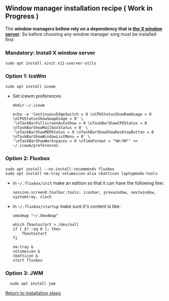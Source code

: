 ## Window manager installation recipe ( Work in Progress )
The <b>window managers bellow rely on a dependency that is <ins>the X window server</ins></b>. 
So before choosing any window manager xorg must be installed first

### Mandatory: Install X window server

    sudo apt install xinit x11-xserver-utils

### Option 1: IceWm

    sudo apt install icewm

* Set icewm preferences

      mkdir ~/.icewm
  
      echo -e 'ContinuousEdgeSwitch = 0 \nCPUStatusShowRamUsage = 0 \nCPUStatusShowSwapUsage = 0' \
      '\nTaskBarFullscreenAutoShow = 0 \nTaskBarShowCPUStatus = 0 \nTaskBarShowMailboxStatus = 0' \
      '\nTaskBarShowMEMStatus = 0 \nTaskBarShowShowDesktopButton = 0 \nTaskBarShowWindowListMenu = 0' \
      '\nTaskBarShowWorkspaces = 0 \nTimeFormat = "%H:%M"' >> ~/.icewm/preferences

### Option 2: Fluxbox

    sudo apt install --no-install-recommends fluxbox 
    sudo apt install nm-tray volumeicon-alsa cbatticon laptopmode-tools

* in <code>~/.fluxbox/init</code> make an edition so that it can have the following line:

      session.screen0.toolbar.tools: iconbar, prevwindow, nextwindow, systemtray, clock

* in <code>~/.fluxbox/startup</code> make sure it's content is like:

      xmodmap "~/.Xmodmap"

      which fbautostart > /dev/null
      if [ $? -eq 0 ]; then
	      fbautostart
      fi

      nm-tray &
      volumeicon &
      cbatticon &
      start fluxbox

### Option 3: JWM

      sudo apt install jwm


[Return to installation steps](debian-install.md#option-4-use-window-managers)
